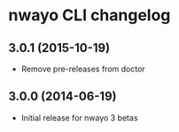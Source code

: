 # nwayo CLI changelog

## 3.0.1 (2015-10-19)
- Remove pre-releases from doctor

## 3.0.0 (2014-06-19)
- Initial release for nwayo 3 betas
